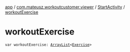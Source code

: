 [app](../../index.md) / [com.mateusz.workoutcustomer.viewer](../index.md) / [StartActivity](index.md) / [workoutExercise](./workout-exercise.md)

# workoutExercise

`var workoutExercise: `[`ArrayList`](https://kotlinlang.org/api/latest/jvm/stdlib/kotlin.collections/-array-list/index.html)`<`[`Exercise`](../../com.mateusz.workoutcustomer.database/-exercise/index.md)`>`